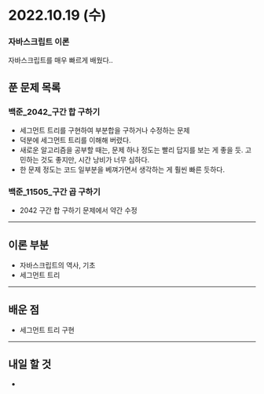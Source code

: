 # 2022.10.19 (수)

### 자바스크립트 이론

자바스크립트를 매우 빠르게 배웠다..

## 푼 문제 목록

### 백준\_2042_구간 합 구하기

- 세그먼트 트리를 구현하여 부분합을 구하거나 수정하는 문제
- 덕분에 세그먼트 트리를 이해해 버렸다.
- 새로운 알고리즘을 공부할 때는, 문제 하나 정도는 빨리 답지를 보는 게 좋을 듯. 고민하는 것도 좋지만, 시간 낭비가 너무 심하다. 
- 한 문제 정도는 코드 일부분을 베껴가면서 생각하는 게 훨씬 빠른 듯하다.



###  백준\_11505_구간 곱 구하기

- 2042 구간 합 구하기 문제에서 약간 수정


---

## 이론 부분

- 자바스크립트의 역사, 기초
- 세그먼트 트리

---

## 배운 점

- 세그먼트 트리 구현


---

## 내일 할 것

- 

